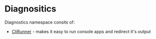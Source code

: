 ﻿# Diagnositics

Diagnostics namespace consits of:

* [CliRunner](./Diagnostics/CliRunner.md) - makes it easy to run console apps and redirect it's output



